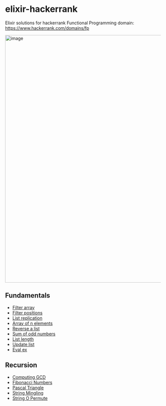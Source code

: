 # elixir-hackerrank

Elixir solutions for hackerrank Functional Programming domain: https://www.hackerrank.com/domains/fp

<img width="800" alt="image" src="https://github.com/user-attachments/assets/9bc03244-fb2b-4c7f-b3d3-d3d495b72d33">

## Fundamentals

- [Filter array](https://www.hackerrank.com/challenges/fp-filter-array/problem)
- [Filter positions](https://www.hackerrank.com/challenges/fp-filter-positions-in-a-list/problem)
- [List replication](https://www.hackerrank.com/challenges/fp-list-replication/problem)
- [Array of n elements](https://www.hackerrank.com/challenges/fp-array-of-n-elements/problem)
- [Reverse a list](https://www.hackerrank.com/challenges/fp-reverse-a-list/problem)
- [Sum of odd numbers](https://www.hackerrank.com/challenges/fp-sum-of-odd-elements/problem)
- [List length](https://www.hackerrank.com/challenges/fp-list-length/problem)
- [Update list](https://www.hackerrank.com/challenges/fp-update-list/problem)
- [Eval ex](https://www.hackerrank.com/challenges/eval-ex/problem)

## Recursion

- [Computing GCD](https://www.hackerrank.com/challenges/functional-programming-warmups-in-recursion---gcd/problem)
- [Fibonacci Numbers](https://www.hackerrank.com/challenges/functional-programming-warmups-in-recursion---fibonacci-numbers/problem)
- [Pascal Triangle](https://www.hackerrank.com/challenges/pascals-triangle/problem)
- [String Mingling](https://www.hackerrank.com/challenges/string-mingling/problem)
- [String O Permute](https://www.hackerrank.com/challenges/string-o-permute/problem)
